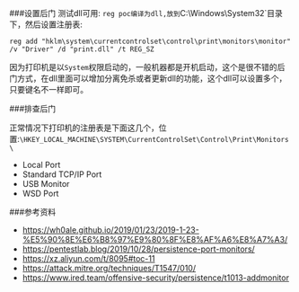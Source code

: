 
###设置后门
测试dll可用: `reg
poc编译为dll,放到`C:\Windows\System32`目录下，然后设置注册表:
```
reg add "hklm\system\currentcontrolset\control\print\monitors\monitor" /v "Driver" /d "print.dll" /t REG_SZ
```
因为打印机是以`System`权限启动的，一般机器都是开机启动，这个是很不错的后门方式，在dll里面可以增加分离免杀或者更新dll的功能，这个dll可以设置多个，只要键名不一样即可。

###排查后门

正常情况下打印机的注册表是下面这几个，位置:`\HKEY_LOCAL_MACHINE\SYSTEM\CurrentControlSet\Control\Print\Monitors\`

* Local Port
* Standard TCP/IP Port
* USB Monitor
* WSD Port

###参考资料
* <https://wh0ale.github.io/2019/01/23/2019-1-23-%E5%90%8E%E6%B8%97%E9%80%8F%E8%AF%A6%E8%A7%A3/>
* <https://pentestlab.blog/2019/10/28/persistence-port-monitors/>
* <https://xz.aliyun.com/t/8095#toc-11>
* <https://attack.mitre.org/techniques/T1547/010/>
* <https://www.ired.team/offensive-security/persistence/t1013-addmonitor>